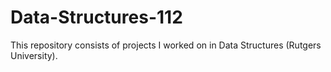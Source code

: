 # Data-Structures-112
This repository consists of projects I worked on in Data Structures (Rutgers University).
